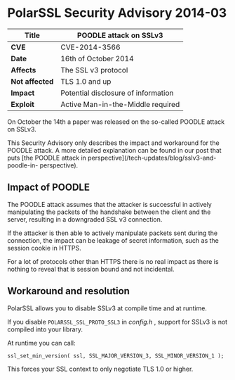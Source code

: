 # PolarSSL Security Advisory 2014-03

**Title** |  POODLE attack on SSLv3
---|---
**CVE** |  CVE-2014-3566
**Date** |  16th of October 2014
**Affects** |  The SSL v3 protocol
**Not affected** |  TLS 1.0 and up
**Impact** |  Potential disclosure of information
**Exploit** |  Active Man-in-the-Middle required

On October the 14th a paper was released on the so-called POODLE attack on
SSLv3.

This Security Advisory only describes the impact and workaround for the POODLE
attack. A more detailed explanation can be found in our post that puts [the
POODLE attack in perspective](/tech-updates/blog/sslv3-and-poodle-in-
perspective).

## Impact of POODLE

The POODLE attack assumes that the attacker is successful in actively
manipulating the packets of the handshake between the client and the server,
resulting in a downgraded SSL v3 connection.

If the attacker is then able to actively manipulate packets sent during the
connection, the impact can be leakage of secret information, such as the
session cookie in HTTPS.

For a lot of protocols other than HTTPS there is no real impact as there is
nothing to reveal that is session bound and not incidental.

## Workaround and resolution

PolarSSL allows you to disable SSLv3 at compile time and at runtime.

If you disable `POLARSSL_SSL_PROTO_SSL3` in _config.h_ , support for SSLv3 is
not compiled into your library.

At runtime you can call:



    ssl_set_min_version( ssl, SSL_MAJOR_VERSION_3, SSL_MINOR_VERSION_1 );


This forces your SSL context to only negotiate TLS 1.0 or higher.
